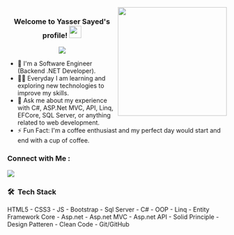 
<img width="250" align="right" src="https://c.tenor.com/_DOBjnGspYAAAAAM/code-coding.gif">

<h3 align="center">
  Welcome to Yasser Sayed's profile!
  <img src="https://media.giphy.com/media/hvRJCLFzcasrR4ia7z/giphy.gif" width="28">
</h3>

<!-- Typing SVG by DenverCoder1 - https://github.com/DenverCoder1/readme-typing-svg -->
<p align="center">
  <a href="https://github.com/DenverCoder1/readme-typing-svg"><img src="https://readme-typing-svg.herokuapp.com/?lines=Backend%20web%20developer;Always%20learning%20new%20things&font=Fira%20Code&center=true&width=440&height=45&color=f75c7e&vCenter=true&size=22"></a>
</p> 

- 🏢 I'm a Software Engineer (Backend .NET Developer).
- 👨‍💻 Everyday I am learning and exploring new technologies to improve my skills.
- 💬 Ask me about my experience with C#, ASP.Net MVC, API, Linq, EFCore, SQL Server, or anything related to web development.
- ⚡ Fun Fact: I'm a coffee enthusiast and my perfect day would start and end with a cup of coffee.


### Connect with Me :

<a href="https://linkedin.com/in/yasserbnsayed" target="_blank"><img src="https://img.shields.io/badge/-Yasser%20Sayed-0077B5?style=for-the-badge&logo=Linkedin&logoColor=white"/></a>

### 🛠 &nbsp;Tech Stack
HTML5 - CSS3 - JS - Bootstrap - Sql Server - C# - OOP - Linq - Entity Framework Core - Asp.net - Asp.net MVC - Asp.net API - Solid Principle - Design Patteren - Clean Code - Git/GitHub




